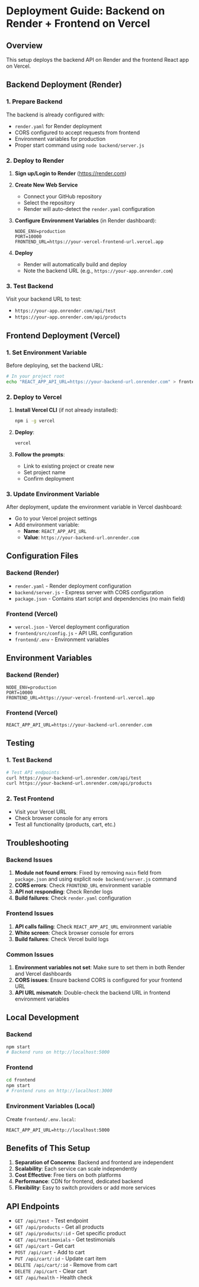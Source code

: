 # Deployment Guide: Backend on Render + Frontend on Vercel

## Overview
This setup deploys the backend API on Render and the frontend React app on Vercel.

## Backend Deployment (Render)

### 1. Prepare Backend
The backend is already configured with:
- `render.yaml` for Render deployment
- CORS configured to accept requests from frontend
- Environment variables for production
- Proper start command using `node backend/server.js`

### 2. Deploy to Render

1. **Sign up/Login to Render** (https://render.com)

2. **Create New Web Service**
   - Connect your GitHub repository
   - Select the repository
   - Render will auto-detect the `render.yaml` configuration

3. **Configure Environment Variables** (in Render dashboard):
   ```
   NODE_ENV=production
   PORT=10000
   FRONTEND_URL=https://your-vercel-frontend-url.vercel.app
   ```

4. **Deploy**
   - Render will automatically build and deploy
   - Note the backend URL (e.g., `https://your-app.onrender.com`)

### 3. Test Backend
Visit your backend URL to test:
- `https://your-app.onrender.com/api/test`
- `https://your-app.onrender.com/api/products`

## Frontend Deployment (Vercel)

### 1. Set Environment Variable
Before deploying, set the backend URL:
```bash
# In your project root
echo "REACT_APP_API_URL=https://your-backend-url.onrender.com" > frontend/.env
```

### 2. Deploy to Vercel

1. **Install Vercel CLI** (if not already installed):
   ```bash
   npm i -g vercel
   ```

2. **Deploy**:
   ```bash
   vercel
   ```

3. **Follow the prompts**:
   - Link to existing project or create new
   - Set project name
   - Confirm deployment

### 3. Update Environment Variable
After deployment, update the environment variable in Vercel dashboard:
- Go to your Vercel project settings
- Add environment variable:
  - **Name**: `REACT_APP_API_URL`
  - **Value**: `https://your-backend-url.onrender.com`

## Configuration Files

### Backend (Render)
- `render.yaml` - Render deployment configuration
- `backend/server.js` - Express server with CORS configuration
- `package.json` - Contains start script and dependencies (no main field)

### Frontend (Vercel)
- `vercel.json` - Vercel deployment configuration
- `frontend/src/config.js` - API URL configuration
- `frontend/.env` - Environment variables

## Environment Variables

### Backend (Render)
```env
NODE_ENV=production
PORT=10000
FRONTEND_URL=https://your-vercel-frontend-url.vercel.app
```

### Frontend (Vercel)
```env
REACT_APP_API_URL=https://your-backend-url.onrender.com
```

## Testing

### 1. Test Backend
```bash
# Test API endpoints
curl https://your-backend-url.onrender.com/api/test
curl https://your-backend-url.onrender.com/api/products
```

### 2. Test Frontend
- Visit your Vercel URL
- Check browser console for any errors
- Test all functionality (products, cart, etc.)

## Troubleshooting

### Backend Issues
1. **Module not found errors**: Fixed by removing `main` field from `package.json` and using explicit `node backend/server.js` command
2. **CORS errors**: Check `FRONTEND_URL` environment variable
3. **API not responding**: Check Render logs
4. **Build failures**: Check `render.yaml` configuration

### Frontend Issues
1. **API calls failing**: Check `REACT_APP_API_URL` environment variable
2. **White screen**: Check browser console for errors
3. **Build failures**: Check Vercel build logs

### Common Issues
1. **Environment variables not set**: Make sure to set them in both Render and Vercel dashboards
2. **CORS issues**: Ensure backend CORS is configured for your frontend URL
3. **API URL mismatch**: Double-check the backend URL in frontend environment variables

## Local Development

### Backend
```bash
npm start
# Backend runs on http://localhost:5000
```

### Frontend
```bash
cd frontend
npm start
# Frontend runs on http://localhost:3000
```

### Environment Variables (Local)
Create `frontend/.env.local`:
```env
REACT_APP_API_URL=http://localhost:5000
```

## Benefits of This Setup

1. **Separation of Concerns**: Backend and frontend are independent
2. **Scalability**: Each service can scale independently
3. **Cost Effective**: Free tiers on both platforms
4. **Performance**: CDN for frontend, dedicated backend
5. **Flexibility**: Easy to switch providers or add more services

## API Endpoints

- `GET /api/test` - Test endpoint
- `GET /api/products` - Get all products
- `GET /api/products/:id` - Get specific product
- `GET /api/testimonials` - Get testimonials
- `GET /api/cart` - Get cart
- `POST /api/cart` - Add to cart
- `PUT /api/cart/:id` - Update cart item
- `DELETE /api/cart/:id` - Remove from cart
- `DELETE /api/cart` - Clear cart
- `GET /api/health` - Health check 